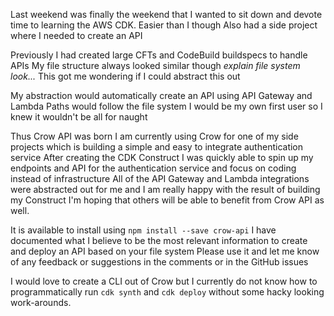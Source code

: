 Last weekend was finally the weekend that I wanted to sit down and devote time to learning the AWS CDK.
Easier than I though
Also had a side project where I needed to create an API

Previously I had created large CFTs and CodeBuild buildspecs to handle APIs
My file structure always looked similar though
*explain file system look...*
This got me wondering if I could abstract this out

My abstraction would automatically create an API using API Gateway and Lambda
Paths would follow the file system
I would be my own first user so I knew it wouldn't be all for naught

Thus Crow API was born
I am currently using Crow for one of my side projects which is building a simple and easy to integrate authentication service
After creating the CDK Construct I was quickly able to spin up my endpoints and API for the authentication service and focus on coding instead of infrastructure
All of the API Gateway and Lambda integrations were abstracted out for me and I am really happy with the result of building my Construct
I'm hoping that others will be able to benefit from Crow API as well.

It is available to install using `npm install --save crow-api`
I have documented what I believe to be the most relevant information to create and deploy an API based on your file system
Please use it and let me know of any feedback or suggestions in the comments or in the GitHub issues

I would love to create a CLI out of Crow but I currently do not know how to programmatically run `cdk synth` and `cdk deploy` without some hacky looking work-arounds.